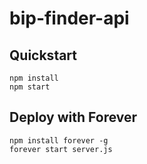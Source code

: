 bip-finder-api
===============

Quickstart
----------

	npm install
	npm start

Deploy with Forever
-----------------
	npm install forever -g
	forever start server.js
